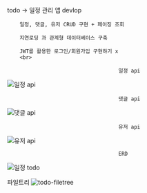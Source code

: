 todo -> 일정 관리 앱 devlop
        
        일정, 댓글, 유저 CRUD 구현 + 페이징 조회

        지연로딩 과 관계형 데이터베이스 구축 

        JWT를 활용한 로그인/회원가입 구현하기 x
        <br>

                                        일정 api
![일정 api](https://github.com/user-attachments/assets/e61dc863-60b6-413a-b347-14fbd4ccaa15)

                                        댓글 api
![댓글 api ](https://github.com/user-attachments/assets/cdc9f174-0d03-4420-aba6-90bb296c0df5)

                                        유저 api
![유저 api](https://github.com/user-attachments/assets/09b1ce26-faca-44ef-bf58-6d2743fc0eb9)



                                        ERD
![일정 todo](https://github.com/user-attachments/assets/cbc7c8a5-48db-41e1-9155-c27d3f6de52a)

파일트리
![todo-filetree ](https://github.com/user-attachments/assets/dcc0fea0-dba7-4254-8836-53c6339b5dd9)
